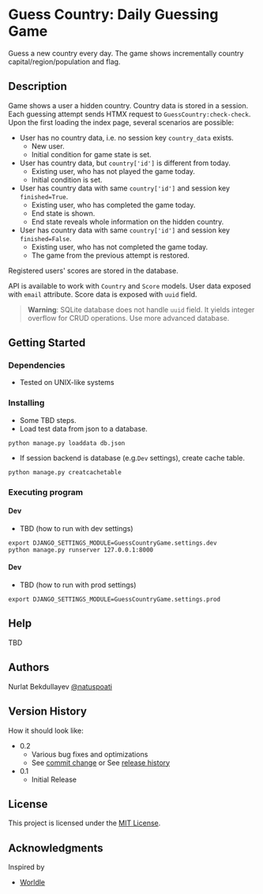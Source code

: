 # Guess Country: Daily Guessing Game

Guess a new country every day. The game shows incrementally country
capital/region/population and flag.

## Description

Game shows a user a hidden country. Country data is stored in a session.
Each guessing attempt sends HTMX request to ``` GuessCountry:check-check ```.
Upon the first loading the index page, several scenarios are possible:

* User has no country data, i.e. no session key ``` country_data ``` exists.
  * New user.
  * Initial condition for game state is set.
* User has country data, but ``` country['id'] ``` is different from today.
  * Existing user, who has not played the game today.
  * Initial condition is set.
* User has country data with same ``` country['id'] ``` and
session key ``` finished=True ```.
  * Existing user, who has completed the game today.
  * End state is shown.
  * End state reveals whole information on the hidden country.
* User has country data with same ``` country['id'] ``` and
session key ``` finished=False ```.
  * Existing user, who has not completed the game today.
  * The game from the previous attempt is restored.

Registered users' scores are stored in the database.

API is available to work with ```Country``` and ```Score``` models.
User data exposed with ```email``` attribute.
Score data is exposed with ```uuid``` field. 

> **Warning**: SQLite database does not handle ```uuid``` field.
> It yields integer overflow for CRUD operations. Use more advanced database.


## Getting Started

### Dependencies

* Tested on UNIX-like systems

### Installing

* Some TBD steps.
* Load test data from json to a database.
```shell
python manage.py loaddata db.json
```
* If session backend is database (e.g.```Dev``` settings), create cache table.
```shell
python manage.py creatcachetable
```

### Executing program

#### Dev

* TBD (how to run with dev settings)

```shell
export DJANGO_SETTINGS_MODULE=GuessCountryGame.settings.dev
python manage.py runserver 127.0.0.1:8000
```
#### Dev

* TBD (how to run with prod settings)

```
export DJANGO_SETTINGS_MODULE=GuessCountryGame.settings.prod
```

## Help

TBD

## Authors

Nurlat Bekdullayev [@natuspoati](https://twitter.com/natuspati)

## Version History

How it should look like:
* 0.2
    * Various bug fixes and optimizations
    * See [commit change]() or See [release history]()
* 0.1
    * Initial Release

## License

This project is licensed under the
[MIT License](https://www.mit.edu/~amini/LICENSE.md).

## Acknowledgments

Inspired by 

* [Worldle](https://worldle.teuteuf.fr/)
